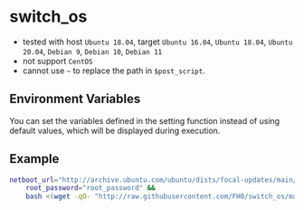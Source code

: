 # switch_os

- tested with host `Ubuntu 18.04`, target `Ubuntu 16.04`, `Ubuntu 18.04`, `Ubuntu 20.04`, `Debian 9`, `Debian 10`, `Debian 11`
- not support `CentOS`
- cannot use `~` to replace the path in `$post_script`.

## Environment Variables

You can set the variables defined in the setting function instead of using default values, which will be displayed during execution.

## Example

```bash
netboot_url="http://archive.ubuntu.com/ubuntu/dists/focal-updates/main/installer-amd64/current/legacy-images/netboot/ubuntu-installer/amd64" &&
    root_password="root_password" &&
    bash <(wget -qO- "http://raw.githubusercontent.com/FH0/switch_os/main/switch_os.sh")
```
